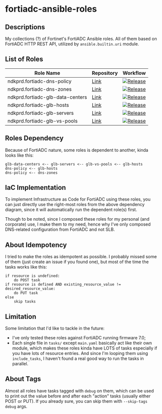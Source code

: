 # fortiadc-ansible-roles

## Descriptions

My collections (?) of Fortinet's FortiADC Ansible roles. All of them based on FortiADC HTTP REST API, utilized by `ansible.builtin.uri` module.

## List of Roles

| Role Name                              | Repository                                                                                  | Workflow                                                                                                                                   |
|------------------------|---------------------------------------------------------------------------------------|--------------------------------------------------------------------------------------------------------------------------------------------|
| ndkprd.fortiadc-dns-policy             | [Link](https://github.com/ndkprd/ansible-role-fortiadc-dns-policy)                    | [![Release](https://github.com/ndkprd/ansible-role-fortiadc-dns-policy/actions/workflows/release.yaml/badge.svg)](https://github.com/ndkprd/ansible-role-fortiadc-dns-policy/actions/workflows/release.yaml) |
| ndkprd.fortiadc-dns-zones              | [Link](https://github.com/ndkprd/ansible-role-fortiadc-dns-zones)                     | [![Release](https://github.com/ndkprd/ansible-role-fortiadc-dns-zones/actions/workflows/release.yaml/badge.svg)](https://github.com/ndkprd/ansible-role-fortiadc-dns-zones/actions/workflows/release.yaml) |
| ndkprd.fortiadc-glb-data-centers       | [Link](https://github.com/ndkprd/ansible-role-fortiadc-glb-data-centers)              | [![Release](https://github.com/ndkprd/ansible-role-fortiadc-glb-data-centers/actions/workflows/release.yaml/badge.svg)](https://github.com/ndkprd/ansible-role-fortiadc-glb-data-centers/actions/workflows/release.yaml) |
| ndkprd.fortiadc-glb-hosts              | [Link](https://github.com/ndkprd/ansible-role-fortiadc-glb-hosts)                     | [![Release](https://github.com/ndkprd/ansible-role-fortiadc-glb-hosts/actions/workflows/release.yaml/badge.svg)](https://github.com/ndkprd/ansible-role-fortiadc-glb-hosts/actions/workflows/release.yaml) |
| ndkprd.fortiadc-glb-servers            | [Link](https://github.com/ndkprd/ansible-role-fortiadc-glb-servers)                   | [![Release](https://github.com/ndkprd/ansible-role-fortiadc-glb-servers/actions/workflows/release.yaml/badge.svg)](https://github.com/ndkprd/ansible-role-fortiadc-glb-servers/actions/workflows/release.yaml) |
| ndkprd.fortiadc-glb-vs-pools           | [Link](https://github.com/ndkprd/ansible-role-fortiadc-glb-vs-pools)                  | [![Release](https://github.com/ndkprd/ansible-role-fortiadc-glb-vs-pools/actions/workflows/release.yaml/badge.svg)](https://github.com/ndkprd/ansible-role-fortiadc-glb-vs-pools/actions/workflows/release.yaml) |

## Roles Dependency

Because of FortiADC nature, some roles is dependent to another, kinda looks like this:

```
glb-data-centers <-- glb-servers <-- glb-vs-pools <-- glb-hosts
dns-policy <-- glb-hosts
dns-policy <-- dns-zones
```

## IaC Implementation

To implement Infrastructure as Code for FortiADC using these roles, you can just directly use the right-most roles from the above dependency diagram, since it will automatically run the dependent role(s) first.

Though to be noted, since I composed these roles for my personal (and corporate) use, I make them to my need, hence why I've only composed DNS-related configuration from FortiADC and not SLB.

## About Idempotency

I tried to make the roles as idempotent as possible. I probably missed some of them (just create an issue if you found one), but most of the time the tasks works like this:

```
if resource is undefined:
    do POST task
if resource is defined AND existing_resource_value != desired_resource_value:
    do PUT task
else
    skip tasks
```

## Limitation

Some limitation that I'd like to tackle in the future:
- I've only tested these roles against FortiADC running firmware 7.0;
- Each single file in `tasks/` except `main.yaml` basically act like their own module, which makes these roles kinda have LOTS of tasks especially if you have lots of resource entries. And since I'm looping them using `include_tasks`, I haven't found a real good way to run the tasks in parallel.

## About Tags

Almost all roles have tasks tagged with `debug` on them, which can be used to print out the value before and after each "action" tasks (usually either POST or PUT). If you already sure, you can skip them with `--skip-tags debug` args.
